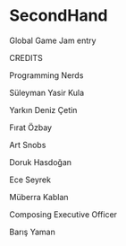 # SecondHand
Global Game Jam entry

CREDITS

Programming Nerds

Süleyman Yasir Kula

Yarkın Deniz Çetin

Fırat Özbay

Art Snobs

Doruk Hasdoğan

Ece Seyrek

Müberra Kablan

Composing Executive Officer

Barış Yaman

